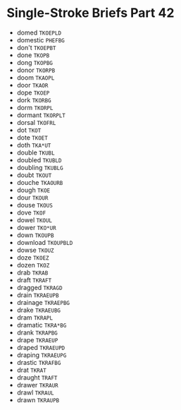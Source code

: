 # Single-Stroke Briefs Part 42

* domed `TKOEPLD`
* domestic `PHEFBG`
* don't `TKOEPBT`
* done `TKOPB`
* dong `TKOPBG`
* donor `TKORPB`
* doom `TKAOPL`
* door `TKAOR`
* dope `TKOEP`
* dork `TKORBG`
* dorm `TKORPL`
* dormant `TKORPLT`
* dorsal `TKOFRL`
* dot `TKOT`
* dote `TKOET`
* doth `TKA*UT`
* double `TKUBL`
* doubled `TKUBLD`
* doubling `TKUBLG`
* doubt `TKOUT`
* douche `TKAOURB`
* dough `TKOE`
* dour `TKOUR`
* douse `TKOUS`
* dove `TKOF`
* dowel `TKOUL`
* dower `TKO*UR`
* down `TKOUPB`
* download `TKOUPBLD`
* dowse `TKOUZ`
* doze `TKOEZ`
* dozen `TKOZ`
* drab `TKRAB`
* draft `TKRAFT`
* dragged `TKRAGD`
* drain `TKRAEUPB`
* drainage `TKRAEPBG`
* drake `TKRAEUBG`
* dram `TKRAPL`
* dramatic `TKRA*BG`
* drank `TKRAPBG`
* drape `TKRAEUP`
* draped `TKRAEUPD`
* draping `TKRAEUPG`
* drastic `TKRAFBG`
* drat `TKRAT`
* draught `TRAFT`
* drawer `TKRAUR`
* drawl `TKRAUL`
* drawn `TKRAUPB`
